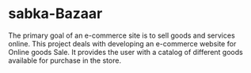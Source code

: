 # sabka-Bazaar
The primary goal of an e-commerce site is to sell goods and services online. This project deals with developing an e-commerce website for Online goods Sale. It provides the user with a catalog of different goods available for purchase in the store.
